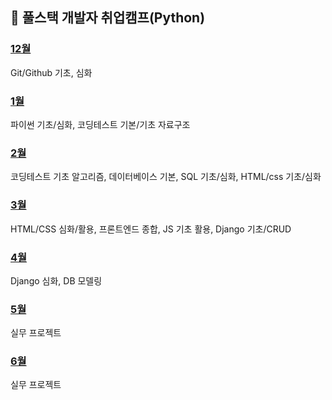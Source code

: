 ## :date: 풀스택 개발자 취업캠프(Python)

### [12월](https://github.com/Imseongjoo/TIL/tree/master/2022_12)

Git/Github 기초, 심화

### [1월](https://github.com/Imseongjoo/TIL/tree/master/2023_01)

파이썬 기초/심화, 코딩테스트 기본/기초 자료구조

### [2월](https://github.com/Imseongjoo/TIL/tree/master/2023_02)

코딩테스트 기초 알고리즘, 데이터베이스 기본, SQL 기초/심화, HTML/css 기초/심화

### [3월](https://github.com/Imseongjoo/TIL/tree/master/2023_03)

HTML/CSS 심화/활용, 프론트엔드 종합, JS 기초 활용, Django 기초/CRUD

### [4월](https://github.com/Imseongjoo/TIL/tree/master/2023_04)

Django 심화, DB 모델링

### [5월](https://github.com/Imseongjoo/TIL/tree/master/2023_05)

실무 프로젝트

### [6월](https://github.com/Imseongjoo/TIL/tree/master/2023_06)

실무 프로젝트

